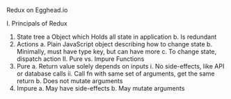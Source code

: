 Redux on Egghead.io

I. Principals of Redux
  1. State tree
    a Object which Holds all state in application
    b. Is redundant
  2. Actions
    a. Plain JavaScript object describing how to change state
    b. Minimally, must have type key, but can have more
    c. To change state, dispatch action
II. Pure vs. Impure Functions
  1. Pure
    a. Return value solely depends on inputs
      i. No side-effects, like API or database calls
      ii. Call fn with same set of arguments, get the same return
    b. Does not mutate arguments
  2. Impure
    a. May have side-effects
    b. May mutate arguments